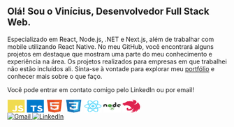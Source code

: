 ## Olá! Sou o Vinícius, Desenvolvedor Full Stack Web.

Especializado em React, Node.js, .NET e Next.js, além de trabalhar com mobile utilizando React Native. No meu GitHub, você encontrará alguns projetos em destaque que mostram uma parte do meu conhecimento e experiência na área. Os projetos realizados para empresas em que trabalhei não estão incluídos ali. Sinta-se à vontade para explorar meu [portfólio]() e conhecer mais sobre o que faço.

Você pode entrar em contato comigo pelo LinkedIn ou por email!

<div style="display: inline_block;">
  <img align="center" alt="Vini-JS" height="30" width="40" src="https://raw.githubusercontent.com/devicons/devicon/master/icons/javascript/javascript-plain.svg">
  <img align="center" alt="Vini-TS" height="30" width="40" src="https://raw.githubusercontent.com/devicons/devicon/master/icons/typescript/typescript-plain.svg">
  <img align="center" alt="Vini-HTML" height="30" width="40" src="https://raw.githubusercontent.com/devicons/devicon/master/icons/html5/html5-original.svg">
  <img align="center" alt="Vini-CSS" height="30" width="40" src="https://raw.githubusercontent.com/devicons/devicon/master/icons/css3/css3-original.svg">
  <img align="center" alt="Vini-React" height="30" width="40" src="https://raw.githubusercontent.com/devicons/devicon/master/icons/react/react-original.svg">
  <img align="center" alt="Vini-Node" height="30" width="40" src="https://raw.githubusercontent.com/devicons/devicon/master/icons/nodejs/nodejs-original-wordmark.svg">
  <img align="center" alt="Vini-Nest" height="30" width="40" src="https://raw.githubusercontent.com/devicons/devicon/master/icons/nestjs/nestjs-original.svg">
</div>

<div>
  <a href="mailto:viniciusgoncalvess999@gmail.com">
    <img src="https://img.shields.io/badge/-Gmail-%23333?style=for-the-badge&logo=gmail&logoColor=white" alt="Gmail">
  </a>
  <a href="https://www.linkedin.com/in/gviniciuss" target="_blank">
    <img src="https://img.shields.io/badge/LinkedIn-%230A66C2?style=for-the-badge&logo=linkedin&logoColor=white" alt="LinkedIn">
  </a>
</div>
